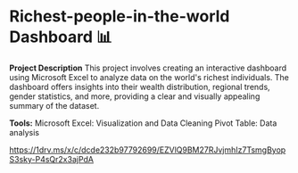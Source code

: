 # Richest-people-in-the-world Dashboard 📊

**Project Description**
This project involves creating an interactive dashboard using 
Microsoft Excel to analyze data on the world's richest individuals.
The dashboard offers insights into their wealth distribution, 
regional trends, gender statistics, and more, 
providing a clear and visually appealing summary of the dataset.

**Tools:**
Microsoft Excel: Visualization and Data Cleaning
Pivot Table: Data analysis

https://1drv.ms/x/c/dcde232b97792699/EZVlQ9BM27RJvjmhIz7TsmgByopS3sky-P4sQr2x3ajPdA
